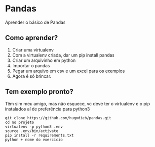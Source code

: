 # Pandas

Aprender o básico de Pandas

## Como aprender?

1. Criar uma virtualenv
2. Com a virtualenv criada, dar um pip install pandas
3. Criar um arquivinho em python
4. Importar o pandas
5. Pegar um arquivo em csv e um excel para os exemplos
6. Agora é só brincar.

## Tem exemplo pronto?

Têm sim meu amigo, mas não esquece, vc deve ter o virtualenv e o pip instalados aí de preferência para python3

```console
git clone https://github.com/hugodieb/pandas.git
cd no projeto
virtualenv -p python3 .env
source .env/bin/activate
pip install -r requirements.txt
python + nome do exercício
```
